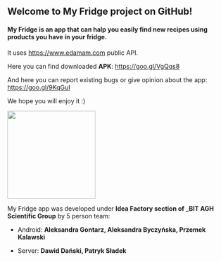 ## Welcome to My Fridge project on GitHub!

#### My Fridge is an app that can halp you easily find new recipes using products you have in your fridge. ####
It uses https://www.edamam.com public API.


Here you can find downloaded **APK**: https://goo.gl/VgQqs8

And here you can report existing bugs or give opinion about the app: https://goo.gl/9KqGuI

We hope you will enjoy it :)

<img src="hhttps://raw.githubusercontent.com/apneah/My-Fridge/master/1.jpg" width="200">


My Fridge app was developed under **Idea Factory section of _BIT AGH Scientific Group** by 5 person team:

* Android: **Aleksandra Gontarz, Aleksandra Byczyńska, Przemek Kalawski**

* Server: **Dawid Dański, Patryk Sładek**
